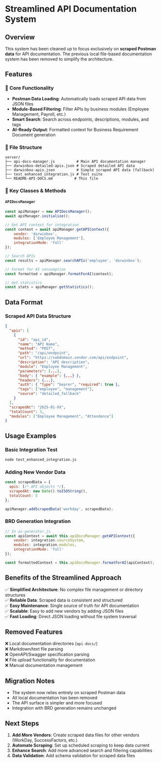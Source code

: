 # Streamlined API Documentation System

## Overview

This system has been cleaned up to focus exclusively on **scraped Postman data** for API documentation. The previous local file-based documentation system has been removed to simplify the architecture.

## Features

### 🎯 **Core Functionality**
- **Postman Data Loading**: Automatically loads scraped API data from JSON files
- **Module-Based Filtering**: Filter APIs by business modules (Employee Management, Payroll, etc.)
- **Smart Search**: Search across endpoints, descriptions, modules, and tags
- **AI-Ready Output**: Formatted context for Business Requirement Document generation

### 📁 **File Structure**
```
server/
├── api-docs-manager.js          # Main API documentation manager
├── darwinbox-detailed-apis.json # Scraped detailed API data
├── darwinbox-apis.json          # Simple scraped API data (fallback)
├── test_enhanced_integration.js # Test suite
└── README-API-DOCS.md          # This file
```

### 🔧 **Key Classes & Methods**

#### `APIDocsManager`
```javascript
const apiManager = new APIDocsManager();
await apiManager.initialize();

// Get API context for integration
const context = await apiManager.getAPIContext({
    vendor: 'darwinbox',
    modules: ['Employee Management'],
    integrationMode: 'full'
});

// Search APIs
const results = apiManager.searchAPIs('employee', 'darwinbox');

// Format for AI consumption
const formatted = apiManager.formatForAI(context);

// Get statistics
const stats = apiManager.getStatistics();
```

## Data Format

### Scraped API Data Structure
```json
{
  "apis": [
    {
      "id": "api_id",
      "name": "API Name",
      "method": "POST",
      "path": "/api/endpoint",
      "url": "https://subdomain.vendor.com/api/endpoint",
      "description": "API description",
      "module": "Employee Management",
      "parameters": [...],
      "body": { "example": {...} },
      "headers": {...},
      "auth": { "type": "bearer", "required": true },
      "tags": ["employee", "management"],
      "source": "detailed_fallback"
    }
  ],
  "scrapedAt": "2025-01-XX",
  "totalCount": 3,
  "modules": ["Employee Management", "Attendance"]
}
```

## Usage Examples

### Basic Integration Test
```bash
node test_enhanced_integration.js
```

### Adding New Vendor Data
```javascript
const scrapedData = {
  apis: [/* API objects */],
  scrapedAt: new Date().toISOString(),
  totalCount: 5
};

apiManager.addScrapedData('workday', scrapedData);
```

### BRD Generation Integration
```javascript
// In ai-generator.js
const apiContext = await this.apiDocsManager.getAPIContext({
    vendor: integration.sourceSystem,
    modules: integration.modules,
    integrationMode: 'full'
});

const formattedContext = this.apiDocsManager.formatForAI(apiContext);
```

## Benefits of the Streamlined Approach

✅ **Simplified Architecture**: No complex file management or directory structures  
✅ **Reliable Data**: Scraped data is consistent and structured  
✅ **Easy Maintenance**: Single source of truth for API documentation  
✅ **Scalable**: Easy to add new vendors by adding JSON files  
✅ **Fast Loading**: Direct JSON loading without file system traversal  

## Removed Features

❌ Local documentation directories (`api-docs/`)  
❌ Markdown/text file parsing  
❌ OpenAPI/Swagger specification parsing  
❌ File upload functionality for documentation  
❌ Manual documentation management  

## Migration Notes

- The system now relies entirely on scraped Postman data
- All local documentation has been removed
- The API surface is simpler and more focused
- Integration with BRD generation remains unchanged

## Next Steps

1. **Add More Vendors**: Create scraped data files for other vendors (WorkDay, SuccessFactors, etc.)
2. **Automate Scraping**: Set up scheduled scraping to keep data current
3. **Enhance Search**: Add more advanced search and filtering capabilities
4. **Data Validation**: Add schema validation for scraped data files 